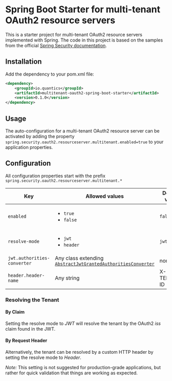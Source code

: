 # Spring Boot Starter for multi-tenant OAuth2 resource servers

This is a starter project for multi-tenant OAuth2 resource servers implemented with Spring. 
The code in this project is based on the samples from the official
[Spring Security documentation](https://docs.spring.io/spring-security/site/docs/current/reference/html5/#oauth2resourceserver-multitenancy).

[comment]: <> (TODO add some background info and use cases)

## Installation

Add the dependency to your pom.xml file:

```xml
<dependency>
    <groupId>io.quantics</groupId>
    <artifactId>multitenant-oauth2-spring-boot-starter</artifactId>
    <version>0.1.0</version>
</dependency>
```

## Usage

The auto-configuration for a multi-tenant OAuth2 resource server can be activated by adding the property
`spring.security.oauth2.resourceserver.multitenant.enabled=true`
to your application properties.

## Configuration

All configuration properties start with the prefix
`spring.security.oauth2.resourceserver.multitenant.*`

Key | Allowed values | Default value
--- | --- | --- 
`enabled` | <ul><li>`true`</li><li>`false`</li></ul> | `false`
`resolve-mode` | <ul><li>`jwt`</li><li>`header`</li></ul> | `jwt`
`jwt.authorities-converter` | Any class extending [`AbstractJwtGrantedAuthoritiesConverter`](src/main/java/io/quantics/multitenant/oauth2/config/AbstractJwtGrantedAuthoritiesConverter.java) | none
`header.header-name` | Any string | X-TENANT-ID

### Resolving the Tenant

#### By Claim

Setting the resolve mode to *JWT* will resolve the tenant by the OAuth2 *iss* claim found in the JWT.


#### By Request Header

Alternatively, the tenant can be resolved by a custom HTTP header by setting the resolve mode to *Header*.

*Note:* This setting is not suggested for production-grade applications, but rather for quick validation that things are working as expected.
